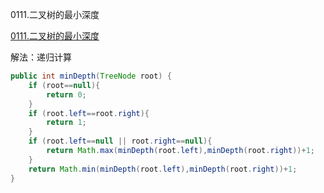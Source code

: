 0111.二叉树的最小深度

[0111.二叉树的最小深度](https://leetcode-cn.com/problems/minimum-depth-of-binary-tree/)

解法：递归计算



```java
public int minDepth(TreeNode root) {
    if (root==null){
        return 0;
    }
    if (root.left==root.right){
        return 1;
    }
    if (root.left==null || root.right==null){
        return Math.max(minDepth(root.left),minDepth(root.right))+1;
    }
    return Math.min(minDepth(root.left),minDepth(root.right))+1;
}
```

